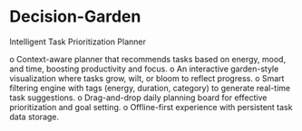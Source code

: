 # Decision-Garden
Intelligent Task Prioritization Planner

o	Context-aware planner that recommends tasks based on energy, mood, and time, boosting productivity and focus.
o An interactive garden-style visualization where tasks grow, wilt, or bloom to reflect progress.
o	Smart filtering engine with tags (energy, duration, category) to generate real-time task suggestions.
o	Drag-and-drop daily planning board for effective prioritization and goal setting.
o	Offline-first experience with persistent task data storage.
